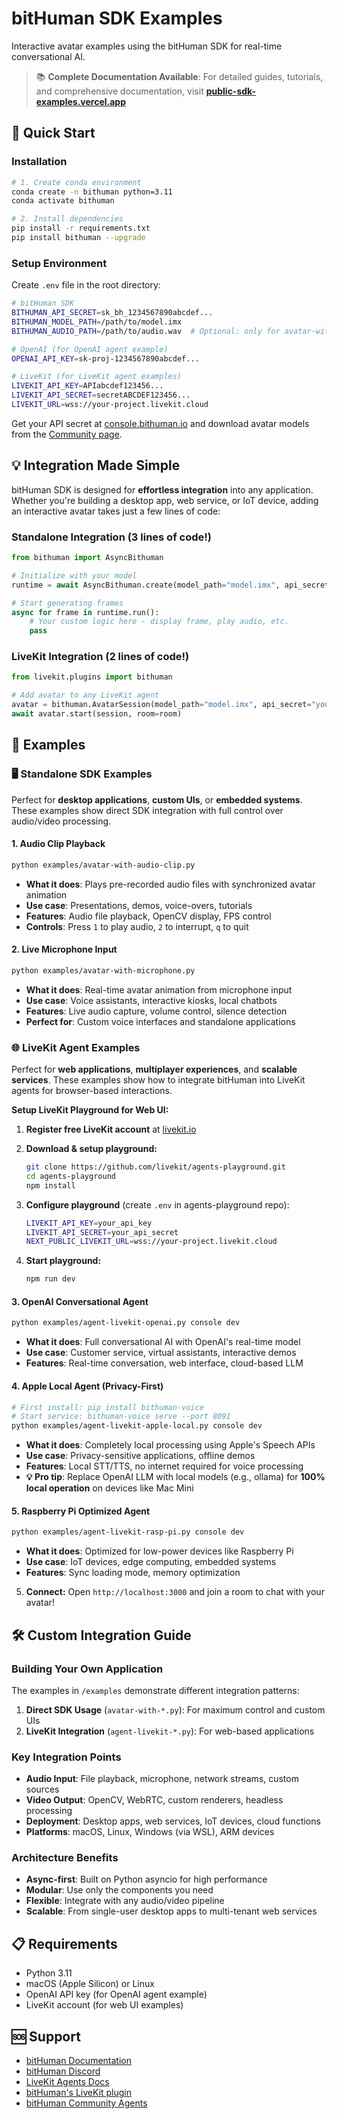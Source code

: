 # bitHuman SDK Examples

Interactive avatar examples using the bitHuman SDK for real-time conversational AI.

> 📚 **Complete Documentation Available**: For detailed guides, tutorials, and comprehensive documentation, visit **[public-sdk-examples.vercel.app](https://public-sdk-examples.vercel.app/#/)**

## 🚀 Quick Start

### Installation

```bash
# 1. Create conda environment
conda create -n bithuman python=3.11
conda activate bithuman

# 2. Install dependencies
pip install -r requirements.txt
pip install bithuman --upgrade
```

### Setup Environment

Create `.env` file in the root directory:
```bash
# bitHuman SDK
BITHUMAN_API_SECRET=sk_bh_1234567890abcdef...
BITHUMAN_MODEL_PATH=/path/to/model.imx
BITHUMAN_AUDIO_PATH=/path/to/audio.wav  # Optional: only for avatar-with-audio-clip.py

# OpenAI (for OpenAI agent example)
OPENAI_API_KEY=sk-proj-1234567890abcdef...

# LiveKit (for LiveKit agent examples)
LIVEKIT_API_KEY=APIabcdef123456...
LIVEKIT_API_SECRET=secretABCDEF123456...
LIVEKIT_URL=wss://your-project.livekit.cloud
```

Get your API secret at [console.bithuman.io](https://console.bithuman.io) and download avatar models from the [Community page](https://console.bithuman.io/#community).

## 💡 Integration Made Simple

bitHuman SDK is designed for **effortless integration** into any application. Whether you're building a desktop app, web service, or IoT device, adding an interactive avatar takes just a few lines of code:

### Standalone Integration (3 lines of code!)

```python
from bithuman import AsyncBithuman

# Initialize with your model
runtime = await AsyncBithuman.create(model_path="model.imx", api_secret="your_secret")

# Start generating frames
async for frame in runtime.run():
    # Your custom logic here - display frame, play audio, etc.
    pass
```

### LiveKit Integration (2 lines of code!)

```python
from livekit.plugins import bithuman

# Add avatar to any LiveKit agent
avatar = bithuman.AvatarSession(model_path="model.imx", api_secret="your_secret")
await avatar.start(session, room=room)
```

## 📖 Examples

### 🖥️ Standalone SDK Examples

Perfect for **desktop applications**, **custom UIs**, or **embedded systems**. These examples show direct SDK integration with full control over audio/video processing.

#### 1. Audio Clip Playback
```bash
python examples/avatar-with-audio-clip.py
```
- **What it does**: Plays pre-recorded audio files with synchronized avatar animation
- **Use case**: Presentations, demos, voice-overs, tutorials
- **Features**: Audio file playback, OpenCV display, FPS control
- **Controls**: Press `1` to play audio, `2` to interrupt, `q` to quit

#### 2. Live Microphone Input
```bash
python examples/avatar-with-microphone.py
```
- **What it does**: Real-time avatar animation from microphone input
- **Use case**: Voice assistants, interactive kiosks, local chatbots
- **Features**: Live audio capture, volume control, silence detection
- **Perfect for**: Custom voice interfaces and standalone applications

### 🌐 LiveKit Agent Examples

Perfect for **web applications**, **multiplayer experiences**, and **scalable services**. These examples show how to integrate bitHuman into LiveKit agents for browser-based interactions.

**Setup LiveKit Playground for Web UI:**

1. **Register free LiveKit account** at [livekit.io](https://livekit.io)

2. **Download & setup playground:**
   ```bash
   git clone https://github.com/livekit/agents-playground.git
   cd agents-playground
   npm install
   ```

3. **Configure playground** (create `.env` in agents-playground repo):
   ```bash
   LIVEKIT_API_KEY=your_api_key
   LIVEKIT_API_SECRET=your_api_secret
   NEXT_PUBLIC_LIVEKIT_URL=wss://your-project.livekit.cloud
   ```

4. **Start playground:**
   ```bash
   npm run dev
   ```

#### 3. OpenAI Conversational Agent
```bash
python examples/agent-livekit-openai.py console dev
```
- **What it does**: Full conversational AI with OpenAI's real-time model
- **Use case**: Customer service, virtual assistants, interactive demos
- **Features**: Real-time conversation, web interface, cloud-based LLM

#### 4. Apple Local Agent (Privacy-First)
```bash
# First install: pip install bithuman-voice
# Start service: bithuman-voice serve --port 8091
python examples/agent-livekit-apple-local.py console dev
```
- **What it does**: Completely local processing using Apple's Speech APIs
- **Use case**: Privacy-sensitive applications, offline demos
- **Features**: Local STT/TTS, no internet required for voice processing
- **💡 Pro tip**: Replace OpenAI LLM with local models (e.g., ollama) for **100% local operation** on devices like Mac Mini

#### 5. Raspberry Pi Optimized Agent
```bash
python examples/agent-livekit-rasp-pi.py console dev
```
- **What it does**: Optimized for low-power devices like Raspberry Pi
- **Use case**: IoT devices, edge computing, embedded systems
- **Features**: Sync loading mode, memory optimization

5. **Connect:** Open `http://localhost:3000` and join a room to chat with your avatar!

## 🛠️ Custom Integration Guide

### Building Your Own Application

The examples in `/examples` demonstrate different integration patterns:

1. **Direct SDK Usage** (`avatar-with-*.py`): For maximum control and custom UIs
2. **LiveKit Integration** (`agent-livekit-*.py`): For web-based applications

### Key Integration Points

- **Audio Input**: File playback, microphone, network streams, custom sources
- **Video Output**: OpenCV, WebRTC, custom renderers, headless processing  
- **Deployment**: Desktop apps, web services, IoT devices, cloud functions
- **Platforms**: macOS, Linux, Windows (via WSL), ARM devices

### Architecture Benefits

- **Async-first**: Built on Python asyncio for high performance
- **Modular**: Use only the components you need
- **Flexible**: Integrate with any audio/video pipeline
- **Scalable**: From single-user desktop apps to multi-tenant web services

## 📋 Requirements

- Python 3.11
- macOS (Apple Silicon) or Linux
- OpenAI API key (for OpenAI agent example)
- LiveKit account (for web UI examples)

## 🆘 Support
- [bitHuman Documentation](https://docs.bithuman.io)
- [bitHuman Discord](https://discord.gg/yM7wRRqu)
- [LiveKit Agents Docs](https://docs.livekit.io/agents)
- [bitHuman's LiveKit plugin](https://docs.livekit.io/agents/integrations/avatar/bithuman/)
- [bitHuman Community Agents](https://console.bithuman.io/#community)
